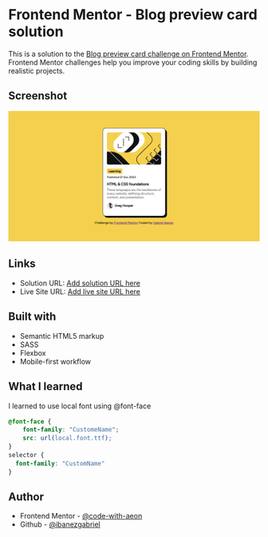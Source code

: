 # Frontend Mentor - Blog preview card solution

This is a solution to the [Blog preview card challenge on Frontend Mentor](https://www.frontendmentor.io/challenges/blog-preview-card-ckPaj01IcS). Frontend Mentor challenges help you improve your coding skills by building realistic projects. 

## Screenshot

![Output](/output.png)

## Links

- Solution URL: [Add solution URL here](https://your-solution-url.com)
- Live Site URL: [Add live site URL here](https://your-live-site-url.com)

## Built with

- Semantic HTML5 markup
- SASS
- Flexbox
- Mobile-first workflow

## What I learned

I learned to use local font using @font-face

```css
@font-face {
    font-family: "CustomeName";
    src: url(local.font.ttf);
}
selector {
  font-family: "CustomName"
}
```

## Author

- Frontend Mentor - [@code-with-aeon](https://www.frontendmentor.io/profile/code-with-aeon)
- Github - [@ibanezgabriel](https://github.com/ibanezgabriel)



